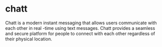 # chatt
Chatt is a modern instant messaging that allows users communicate  with each other in real -time using text messages. Chatt provides a  seamless and secure platform for people to connect with each other  regardless of their physical location.

